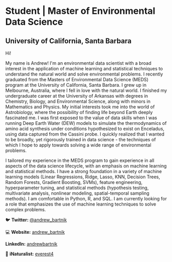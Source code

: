 # Student | Master of Environmental Data Science  
## University of California, Santa Barbara

Hi!

My name is Andrew! I'm an environmental data scientist with a broad interest in the application of machine learning and statistical techniques to understand the natural world and solve environmental problems. I recently graduated from the Masters of Environmental Data Science (MEDS) program at the University of California, Santa Barbara. I grew up in Melbourne, Australia, where I fell in love with the natural world. I finished my undergraduate career at the University of Arkansas with degrees in Chemistry, Biology, and Environmental Science, along with minors in Mathematics and Physics. My initial interests took me into the world of Astrobiology, where the possibility of finding life beyond Earth deeply fascinated me. I was first exposed to the value of data skills when I was running Deep Earth Water (DEW) models to simulate the thermodynamics of amino acid synthesis under conditions hypothesized to exist on Enceladus, using data captured from the Cassini probe. I quickly realized that I wanted to be broadly, yet rigorously trained in data science - the techniques of which I hope to apply towards solving a wide range of environmental problems. 

I tailored my experience in the MEDS program to gain experience in all aspects of the data science lifecycle, with an emphasis on machine learning and statistical methods. I have a strong foundation in a variety of machine learning models (Linear Regressions, Ridge, Lasso, KNN, Decision Trees, Random Forests, Gradient Boosting, SVMs), feature engineering, hyperparameter tuning, and statistical methods (hypothesis testing, multivariate analysis, nonlinear modeling, spatial-temporal sampling methods). I am comfortable in Python, R, and SQL. I am currently looking for a role that emphasizes the use of machine learning techniques to solve complex problems. 


🐦 **Twitter:** [@andrew_bartnik](https://twitter.com/andrew_bartnik)


💻 **Website:**  [andrew_bartnik](https://andrewbartnik.github.io/) 


**LinkedIn:** [andrewbartnik](https://www.linkedin.com/in/andrewbartnik/) 


🐊 **iNaturalist:** [everest4](https://www.inaturalist.org/people/everest4)







